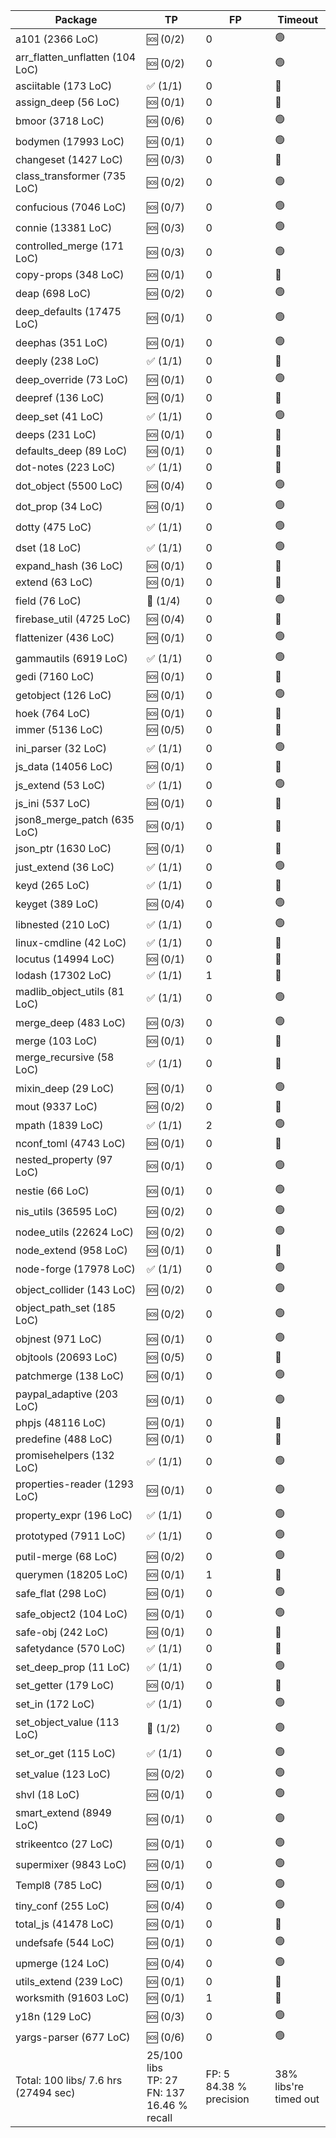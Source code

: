 Package        |   TP   |   FP  |    Timeout     |
---------------|--------|-------|----------------|
a101 (2366 LoC) | :sos: (0/2)  | 0 | :green_circle: |
arr_flatten_unflatten (104 LoC) | :sos: (0/2)  | 0 | :green_circle: |
asciitable (173 LoC) | :white_check_mark: (1/1)  | 0 |  :red_circle:  |
assign_deep (56 LoC) | :sos: (0/1)  | 0 |  :red_circle:  |
bmoor (3718 LoC) | :sos: (0/6)  | 0 | :green_circle: |
bodymen (17993 LoC) | :sos: (0/1)  | 0 | :green_circle: |
changeset (1427 LoC) | :sos: (0/3)  | 0 |  :red_circle:  |
class_transformer (735 LoC) | :sos: (0/2)  | 0 | :green_circle: |
confucious (7046 LoC) | :sos: (0/7)  | 0 | :green_circle: |
connie (13381 LoC) | :sos: (0/3)  | 0 | :green_circle: |
controlled_merge (171 LoC) | :sos: (0/3)  | 0 | :green_circle: |
copy-props (348 LoC) | :sos: (0/1)  | 0 |  :red_circle:  |
deap (698 LoC) | :sos: (0/2)  | 0 | :green_circle: |
deep_defaults (17475 LoC) | :sos: (0/1)  | 0 | :green_circle: |
deephas (351 LoC) | :sos: (0/1)  | 0 | :green_circle: |
deeply (238 LoC) | :white_check_mark: (1/1)  | 0 |  :red_circle:  |
deep_override (73 LoC) | :sos: (0/1)  | 0 | :green_circle: |
deepref (136 LoC) | :sos: (0/1)  | 0 |  :red_circle:  |
deep_set (41 LoC) | :white_check_mark: (1/1)  | 0 | :green_circle: |
deeps (231 LoC) | :sos: (0/1)  | 0 |  :red_circle:  |
defaults_deep (89 LoC) | :sos: (0/1)  | 0 |  :red_circle:  |
dot-notes (223 LoC) | :white_check_mark: (1/1)  | 0 |  :red_circle:  |
dot_object (5500 LoC) | :sos: (0/4)  | 0 | :green_circle: |
dot_prop (34 LoC) | :sos: (0/1)  | 0 | :green_circle: |
dotty (475 LoC) | :white_check_mark: (1/1)  | 0 | :green_circle: |
dset (18 LoC) | :white_check_mark: (1/1)  | 0 | :green_circle: |
expand_hash (36 LoC) | :sos: (0/1)  | 0 |  :red_circle:  |
extend (63 LoC) | :sos: (0/1)  | 0 |  :red_circle:  |
field (76 LoC) | :monocle_face: (1/4)  | 0 | :green_circle: |
firebase_util (4725 LoC) | :sos: (0/4)  | 0 |  :red_circle:  |
flattenizer (436 LoC) | :sos: (0/1)  | 0 | :green_circle: |
gammautils (6919 LoC) | :white_check_mark: (1/1)  | 0 | :green_circle: |
gedi (7160 LoC) | :sos: (0/1)  | 0 |  :red_circle:  |
getobject (126 LoC) | :sos: (0/1)  | 0 | :green_circle: |
hoek (764 LoC) | :sos: (0/1)  | 0 |  :red_circle:  |
immer (5136 LoC) | :sos: (0/5)  | 0 |  :red_circle:  |
ini_parser (32 LoC) | :white_check_mark: (1/1)  | 0 | :green_circle: |
js_data (14056 LoC) | :sos: (0/1)  | 0 |  :red_circle:  |
js_extend (53 LoC) | :white_check_mark: (1/1)  | 0 | :green_circle: |
js_ini (537 LoC) | :sos: (0/1)  | 0 |  :red_circle:  |
json8_merge_patch (635 LoC) | :sos: (0/1)  | 0 |  :red_circle:  |
json_ptr (1630 LoC) | :sos: (0/1)  | 0 |  :red_circle:  |
just_extend (36 LoC) | :white_check_mark: (1/1)  | 0 | :green_circle: |
keyd (265 LoC) | :white_check_mark: (1/1)  | 0 |  :red_circle:  |
keyget (389 LoC) | :sos: (0/4)  | 0 | :green_circle: |
libnested (210 LoC) | :white_check_mark: (1/1)  | 0 | :green_circle: |
linux-cmdline (42 LoC) | :white_check_mark: (1/1)  | 0 |  :red_circle:  |
locutus (14994 LoC) | :sos: (0/1)  | 0 |  :red_circle:  |
lodash (17302 LoC) | :white_check_mark: (1/1)  | 1 |  :red_circle:  |
madlib_object_utils (81 LoC) | :white_check_mark: (1/1)  | 0 | :green_circle: |
merge_deep (483 LoC) | :sos: (0/3)  | 0 | :green_circle: |
merge (103 LoC) | :sos: (0/1)  | 0 |  :red_circle:  |
merge_recursive (58 LoC) | :white_check_mark: (1/1)  | 0 |  :red_circle:  |
mixin_deep (29 LoC) | :sos: (0/1)  | 0 | :green_circle: |
mout (9337 LoC) | :sos: (0/2)  | 0 |  :red_circle:  |
mpath (1839 LoC) | :white_check_mark: (1/1)  | 2 | :green_circle: |
nconf_toml (4743 LoC) | :sos: (0/1)  | 0 |  :red_circle:  |
nested_property (97 LoC) | :sos: (0/1)  | 0 | :green_circle: |
nestie (66 LoC) | :sos: (0/1)  | 0 | :green_circle: |
nis_utils (36595 LoC) | :sos: (0/2)  | 0 | :green_circle: |
nodee_utils (22624 LoC) | :sos: (0/2)  | 0 | :green_circle: |
node_extend (958 LoC) | :sos: (0/1)  | 0 |  :red_circle:  |
node-forge (17978 LoC) | :white_check_mark: (1/1)  | 0 | :green_circle: |
object_collider (143 LoC) | :sos: (0/2)  | 0 | :green_circle: |
object_path_set (185 LoC) | :sos: (0/2)  | 0 | :green_circle: |
objnest (971 LoC) | :sos: (0/1)  | 0 | :green_circle: |
objtools (20693 LoC) | :sos: (0/5)  | 0 |  :red_circle:  |
patchmerge (138 LoC) | :sos: (0/1)  | 0 | :green_circle: |
paypal_adaptive (203 LoC) | :sos: (0/1)  | 0 | :green_circle: |
phpjs (48116 LoC) | :sos: (0/1)  | 0 |  :red_circle:  |
predefine (488 LoC) | :sos: (0/1)  | 0 |  :red_circle:  |
promisehelpers (132 LoC) | :white_check_mark: (1/1)  | 0 | :green_circle: |
properties-reader (1293 LoC) | :sos: (0/1)  | 0 | :green_circle: |
property_expr (196 LoC) | :white_check_mark: (1/1)  | 0 | :green_circle: |
prototyped (7911 LoC) | :white_check_mark: (1/1)  | 0 | :green_circle: |
putil-merge (68 LoC) | :sos: (0/2)  | 0 | :green_circle: |
querymen (18205 LoC) | :sos: (0/1)  | 1 |  :red_circle:  |
safe_flat (298 LoC) | :sos: (0/1)  | 0 | :green_circle: |
safe_object2 (104 LoC) | :sos: (0/1)  | 0 | :green_circle: |
safe-obj (242 LoC) | :sos: (0/1)  | 0 |  :red_circle:  |
safetydance (570 LoC) | :white_check_mark: (1/1)  | 0 |  :red_circle:  |
set_deep_prop (11 LoC) | :white_check_mark: (1/1)  | 0 | :green_circle: |
set_getter (179 LoC) | :sos: (0/1)  | 0 |  :red_circle:  |
set_in (172 LoC) | :white_check_mark: (1/1)  | 0 | :green_circle: |
set_object_value (113 LoC) | :monocle_face: (1/2)  | 0 | :green_circle: |
set_or_get (115 LoC) | :white_check_mark: (1/1)  | 0 | :green_circle: |
set_value (123 LoC) | :sos: (0/2)  | 0 | :green_circle: |
shvl (18 LoC) | :sos: (0/1)  | 0 | :green_circle: |
smart_extend (8949 LoC) | :sos: (0/1)  | 0 | :green_circle: |
strikeentco (27 LoC) | :sos: (0/1)  | 0 | :green_circle: |
supermixer (9843 LoC) | :sos: (0/1)  | 0 | :green_circle: |
Templ8 (785 LoC) | :sos: (0/1)  | 0 | :green_circle: |
tiny_conf (255 LoC) | :sos: (0/4)  | 0 | :green_circle: |
total_js (41478 LoC) | :sos: (0/1)  | 0 |  :red_circle:  |
undefsafe (544 LoC) | :sos: (0/1)  | 0 | :green_circle: |
upmerge (124 LoC) | :sos: (0/4)  | 0 | :green_circle: |
utils_extend (239 LoC) | :sos: (0/1)  | 0 |  :red_circle:  |
worksmith (91603 LoC) | :sos: (0/1)  | 1 |  :red_circle:  |
y18n (129 LoC) | :sos: (0/3)  | 0 | :green_circle: |
yargs-parser (677 LoC) | :sos: (0/6)  | 0 | :green_circle: |
Total: 100 libs/ 7.6 hrs (27494 sec) | 25/100 libs<br>TP: 27 FN: 137<br>16.46 % recall | FP: 5<br>84.38 % precision | 38% libs're<br>timed out | 
